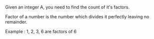 Given an integer A, you need to find the count of it's factors.

Factor of a number is the number which divides it perfectly leaving no remainder.

Example : 1, 2, 3, 6 are factors of 6
